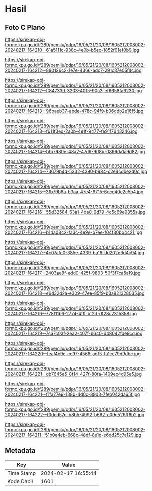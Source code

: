 # Hasil

## Foto C Plano

https://sirekap-obj-formc.kpu.go.id/f289/pemilu/pdpr/16/05/21/20/08/1605212008002-20240217-164210--61a5111c-938c-4e0b-b5ec-1852f01ef0b9.jpg

https://sirekap-obj-formc.kpu.go.id/f289/pemilu/pdpr/16/05/21/20/08/1605212008002-20240217-164212--890126c2-1e7e-4366-adc7-291c87e05f4c.jpg

https://sirekap-obj-formc.kpu.go.id/f289/pemilu/pdpr/16/05/21/20/08/1605212008002-20240217-164212--ff84733d-3203-4015-90a3-ef6658fa6230.jpg

https://sirekap-obj-formc.kpu.go.id/f289/pemilu/pdpr/16/05/21/20/08/1605212008002-20240217-164213--96baeb37-abde-478c-94f9-b06ddb2e16f5.jpg

https://sirekap-obj-formc.kpu.go.id/f289/pemilu/pdpr/16/05/21/20/08/1605212008002-20240217-164213--f611f3ed-2a0b-4e1f-9477-fe91f7643246.jpg

https://sirekap-obj-formc.kpu.go.id/f289/pemilu/pdpr/16/05/21/20/08/1605212008002-20240217-164214--bfb7980e-48a2-47d9-908b-0896da1a9d82.jpg

https://sirekap-obj-formc.kpu.go.id/f289/pemilu/pdpr/16/05/21/20/08/1605212008002-20240217-164214--73679b4d-5332-4390-b984-c2e4cdbe2d0c.jpg

https://sirekap-obj-formc.kpu.go.id/f289/pemilu/pdpr/16/05/21/20/08/1605212008002-20240217-164215--3fb79b6a-b3aa-47e4-9715-6ece40e2c5b4.jpg

https://sirekap-obj-formc.kpu.go.id/f289/pemilu/pdpr/16/05/21/20/08/1605212008002-20240217-164216--55d32584-63a1-4da0-9d79-4c5c69e9855a.jpg

https://sirekap-obj-formc.kpu.go.id/f289/pemilu/pdpr/16/05/21/20/08/1605212008002-20240217-164216--b14a0842-fa3c-4e9e-b7ee-f04f30bb4421.jpg

https://sirekap-obj-formc.kpu.go.id/f289/pemilu/pdpr/16/05/21/20/08/1605212008002-20240217-164217--4c07afe0-385e-4339-ba16-dd202e6d4c94.jpg

https://sirekap-obj-formc.kpu.go.id/f289/pemilu/pdpr/16/05/21/20/08/1605212008002-20240217-164217--2403ae9f-edd0-425f-9803-50f3f7ca5a19.jpg

https://sirekap-obj-formc.kpu.go.id/f289/pemilu/pdpr/16/05/21/20/08/1605212008002-20240217-164218--e6d32d2a-e309-47ee-85f9-b3a921328035.jpg

https://sirekap-obj-formc.kpu.go.id/f289/pemilu/pdpr/16/05/21/20/08/1605212008002-20240217-164219--778f11b6-2774-4fff-bf2d-df28c2315358.jpg

https://sirekap-obj-formc.kpu.go.id/f289/pemilu/pdpr/16/05/21/20/08/1605212008002-20240217-164219--7ca7c03f-2ea2-407f-b640-d48042fde9cd.jpg

https://sirekap-obj-formc.kpu.go.id/f289/pemilu/pdpr/16/05/21/20/08/1605212008002-20240217-164220--feaf4c9c-cc97-4566-ad15-fa1cc79d9dbc.jpg

https://sirekap-obj-formc.kpu.go.id/f289/pemilu/pdpr/16/05/21/20/08/1605212008002-20240217-164221--db7645e5-8f14-427f-80fa-1409ec4d95e5.jpg

https://sirekap-obj-formc.kpu.go.id/f289/pemilu/pdpr/16/05/21/20/08/1605212008002-20240217-164221--f1fa77e9-1380-4d0c-89d3-7feb042da65f.jpg

https://sirekap-obj-formc.kpu.go.id/f289/pemilu/pdpr/16/05/21/20/08/1605212008002-20240217-164222--f3dcd57d-b8b5-4992-b662-c09e526ff6b2.jpg

https://sirekap-obj-formc.kpu.go.id/f289/pemilu/pdpr/16/05/21/20/08/1605212008002-20240217-164211--51b0e4eb-668c-48df-8e1d-e6dd25c7a129.jpg


## Metadata

| Key        | Value               |
| ---------- | ------------------- |
| Time Stamp | 2024-02-17 16:55:44 |
| Kode Dapil | 1601                |



